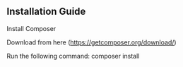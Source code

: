 ## Installation Guide

Install Composer

Download from here (https://getcomposer.org/download/)

Run the following command:
    composer install
    



